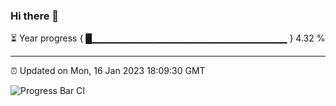 ### Hi there 👋

⏳ Year progress { █▁▁▁▁▁▁▁▁▁▁▁▁▁▁▁▁▁▁▁▁▁▁▁▁▁▁▁▁▁ } 4.32 %

---

⏰ Updated on Mon, 16 Jan 2023 18:09:30 GMT

![Progress Bar CI](https://github.com/Shyam-Makwana/GitHub-Actions-Demo/workflows/Progress%20Bar%20CI/badge.svg)
